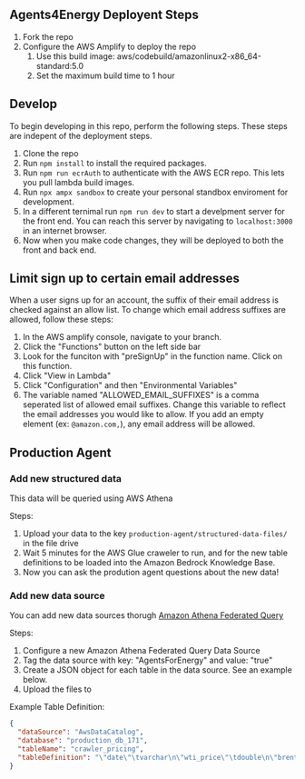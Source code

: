 
## Agents4Energy Deployent Steps
1. Fork the repo
1. Configure the AWS Amplify to deploy the repo
    1. Use this build image: aws/codebuild/amazonlinux2-x86_64-standard:5.0
    1. Set the maximum build time to 1 hour

## Develop
To begin developing in this repo, perform the following steps. These steps are indepent of the deployment steps.
1. Clone the repo
1. Run `npm install` to install the required packages.
1. Run `npm run ecrAuth` to authenticate with the AWS ECR repo. This lets you pull lambda build images.
1. Run `npx ampx sandbox` to create your personal standbox enviroment for development.
1. In a different ternimal run `npm run dev` to start a develpment server for the front end. You can reach this server by navigating to `localhost:3000` in an internet browser.
1. Now when you make code changes, they will be deployed to both the front and back end.


## Limit sign up to certain email addresses
When a user signs up for an account, the suffix of their email address is checked against an allow list.
To change which email address suffixes are allowed, follow these steps:
1. In the AWS amplify console, navigate to your branch.
1. Click the "Functions" button on the left side bar
1. Look for the funciton with "preSignUp" in the function name. Click on this function.
1. Click "View in Lambda"
1. Click "Configuration" and then "Environmental Variables"
1. The variable named "ALLOWED_EMAIL_SUFFIXES" is a comma seperated list of allowed email suffixes. Change this variable to reflect the email addresses you would like to allow. If you add an empty element (ex: `@amazon.com,`), any email address will be allowed. 

## Production Agent

### Add new structured data
This data will be queried using AWS Athena

Steps:
1. Upload your data to the key `production-agent/structured-data-files/` in the file drive
1. Wait 5 minutes for the AWS Glue craweler to run, and for the new table definitions to be loaded into the Amazon Bedrock Knowledge Base.
1. Now you can ask the prodution agent questions about the new data!

### Add new data source
You can add new data sources thorugh [Amazon Athena Federated Query](https://docs.aws.amazon.com/athena/latest/ug/connect-to-a-data-source.html)

Steps:
1. Configure a new Amazon Athena Federated Query Data Source
1. Tag the data source with key: "AgentsForEnergy" and value: "true"
1. Create a JSON object for each table in the data source. See an example below.
1. Upload the files to 

Example Table Definition:
```json
{
  "dataSource": "AwsDataCatalog",
  "database": "production_db_171",
  "tableName": "crawler_pricing",
  "tableDefinition": "\"date\"\tvarchar\n\"wti_price\"\tdouble\n\"brent_price\"\tdouble\n\"volume\"\tbigint"
}
```
